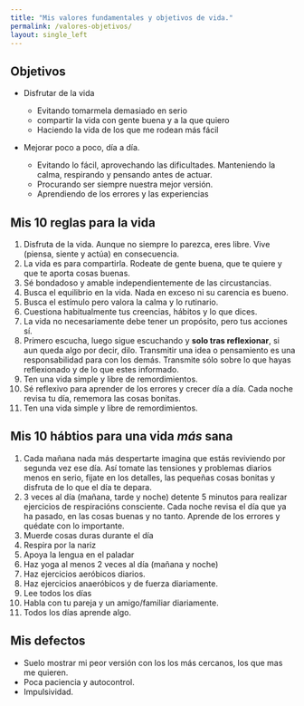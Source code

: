 ```yaml
---
title: "Mis valores fundamentales y objetivos de vida."
permalink: /valores-objetivos/
layout: single_left
---
```


## Objetivos

- Disfrutar de la vida
  - Evitando tomarmela demasiado en serio
  - compartir la vida con gente buena y a la que quiero
  - Haciendo la vida de los que me rodean más fácil

- Mejorar poco a poco, día a día. 
  - Evitando lo fácil, aprovechando las dificultades. Manteniendo la calma, respirando y pensando antes de actuar.
  - Procurando ser siempre nuestra mejor versión.
  - Aprendiendo de los errores y las experiencias

## Mis 10 reglas para la vida

1. Disfruta de la vida. Aunque no siempre lo parezca, eres libre. Vive (piensa, siente y actúa) en consecuencia. 
2. La vida es para compartirla. Rodeate de gente buena, que te quiere y que te aporta cosas buenas.
3. Sé bondadoso y amable independientemente de las circustancias.
4. Busca el equilibrio en la vida. Nada en exceso ni su carencia es bueno. 
5. Busca el estímulo pero valora la calma y lo rutinario.
6. Cuestiona habitualmente tus creencias, hábitos y lo que dices.
7. La vida no necesariamente debe tener un propósito, pero tus acciones sí.
8. Primero escucha, luego sigue escuchando y **solo tras reflexionar**, si aun queda algo por decir, dilo. Transmitir una idea o pensamiento es una responsabilidad para con los demás. Transmite sólo sobre lo que hayas reflexionado y de lo que estes informado. 
9. Ten una vida simple y libre de remordimientos.
10. Sé reflexivo para aprender de los errores y crecer día a día. Cada noche revisa tu día, rememora las cosas bonitas.
11. Ten una vida simple y libre de remordimientos.

## Mis 10 hábtios para una vida _más_ sana

1. Cada mañana nada más despertarte imagina que estás reviviendo por segunda vez ese día. Así tomate las tensiones y problemas diarios menos en serio, fijate en los detalles, las pequeñas cosas bonitas y disfruta de lo que el día te depara.
2. 3 veces al día (mañana, tarde y noche) detente 5 minutos para realizar ejercicios de respiracións consciente.
Cada noche revisa el día que ya ha pasado, en las cosas buenas y no tanto. Aprende de los errores y quédate con lo importante. 
3. Muerde cosas duras durante el día
4. Respira por la nariz
5. Apoya la lengua en el paladar
6. Haz yoga al menos 2 veces al día (mañana y noche)
7. Haz ejercicios aeróbicos diarios.
8. Haz ejercicios anaeróbicos y de fuerza diariamente.
9. Lee todos los días
10. Habla con tu pareja y un amigo/familiar diariamente.
11. Todos los días aprende algo.

## Mis defectos

- Suelo mostrar mi peor versión con los los más cercanos, los que mas me quieren.
- Poca paciencia y autocontrol.
- Impulsividad.
